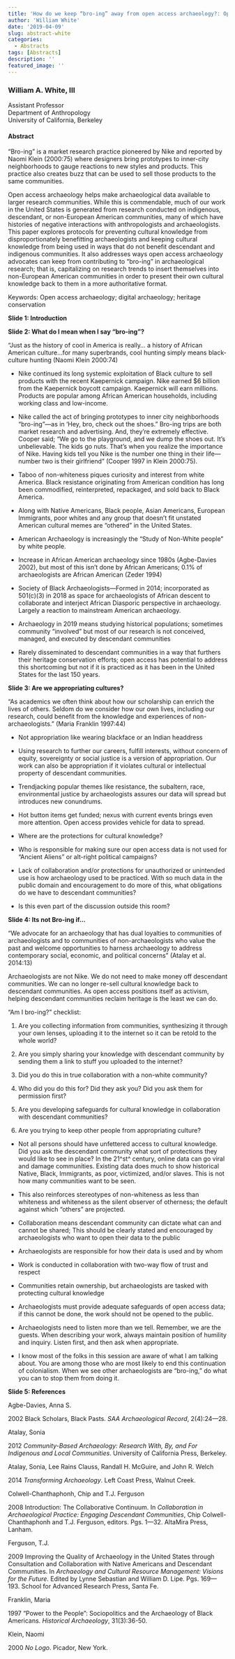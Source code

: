 ```yaml
---
title: 'How do we keep “bro-ing” away from open access archaeology?: Open Access, Cultural Appropriation, and Archaeology'
author: 'William White'
date: '2019-04-09'
slug: abstract-white
categories:
  - Abstracts
tags: [Abstracts]
description: ''
featured_image: ''
---
```


### William A. White, III
Assistant Professor  
Department of Anthropology  
University of California, Berkeley  


#### Abstract

“Bro-ing” is a market research practice pioneered by Nike and reported
by Naomi Klein (2000:75) where designers bring prototypes to inner-city
neighborhoods to gauge reactions to new styles and products. This
practice also creates buzz that can be used to sell those products to
the same communities.

Open access archaeology helps make archaeological data available to
larger research communities. While this is commendable, much of our work
in the United States is generated from research conducted on indigenous,
descendant, or non-European American communities, many of which have
histories of negative interactions with anthropologists and
archaeologists. This paper explores protocols for preventing cultural
knowledge from disproportionately benefitting archaeologists and keeping
cultural knowledge from being used in ways that do not benefit
descendant and indigenous communities. It also addresses ways open
access archaeology advocates can keep from contributing to “bro-ing” in
archaeological research; that is, capitalizing on research trends to
insert themselves into non-European American communities in order to
present their own cultural knowledge back to them in a more
authoritative format.

Keywords: Open access archaeology; digital archaeology; heritage
conservation

**Slide 1: Introduction**

**Slide 2: What do I mean when I say “bro-ing”?**

“Just as the history of cool in America is really… a history of African
American culture…for many superbrands, cool hunting simply means
black-culture hunting (Naomi Klein 2000:74)

-   Nike continued its long systemic exploitation of Black culture to
    sell products with the recent Kaepernick campaign. Nike earned \$6
    billion from the Kaepernick boycott campaign. Kaepernick will earn
    millions. Products are popular among African American households,
    including working class and low-income.

-   Nike called the act of bringing prototypes to inner city
    neighborhoods “bro-ing”—as in ‘Hey, bro, check out the shoes.”
    Bro-ing trips are both market research and advertising. And, they’re
    extremely effective. Cooper said; “We go to the playground, and we
    dump the shoes out. It’s unbelievable. The kids go nuts. That’s when
    you realize the importance of Nike. Having kids tell you Nike is the
    number one thing in their life—number two is their girlfriend”
    (Cooper 1997 in Klein 2000:75).

-   Taboo of non-whiteness piques curiosity and interest from white
    America. Black resistance originating from American condition has
    long been commodified, reinterpreted, repackaged, and sold back to
    Black America.

-   Along with Native Americans, Black people, Asian Americans, European
    Immigrants, poor whites and any group that doesn’t fit unstated
    American cultural memes are “othered” in the United States.

-   American Archaeology is increasingly the “Study of Non-White people”
    by white people.

-   Increase in African American archaeology since 1980s (Agbe-Davies
    2002), but most of this isn’t done by African Americans; 0.1% of
    archaeologists are African American (Zeder 1994)

-   Society of Black Archaeologists—Formed in 2014; incorporated as
    501(c)(3) in 2018 as space for archaeologists of African descent to
    collaborate and interject African Diasporic perspective in
    archaeology. Largely a reaction to mainstream American archaeology.

-   Archaeology in 2019 means studying historical populations; sometimes
    community “involved” but most of our research is not conceived,
    managed, and executed by descendant communities

-   Rarely disseminated to descendant communities in a way that furthers
    their heritage conservation efforts; open access has potential to
    address this shortcoming but not if it is practiced as it has been
    in the United States for the last 150 years.

**Slide 3: Are we appropriating cultures?**

“As academics we often think about how our scholarship can enrich the
lives of others. Seldom do we consider how our own lives, including our
research, could benefit from the knowledge and experiences of
non-archaeologists.” (Maria Franklin 1997:44)

-   Not appropriation like wearing blackface or an Indian headdress

-   Using research to further our careers, fulfill interests, without
    concern of equity, sovereignty or social justice is a version of
    appropriation. Our work can also be appropriation if it violates
    cultural or intellectual property of descendant communities.

-   Trendjacking popular themes like resistance, the subaltern, race,
    environmental justice by archaeologists assures our data will spread
    but introduces new conundrums.

-   Hot button items get funded; nexus with current events brings even
    more attention. Open access provides vehicle for data to spread.

-   Where are the protections for cultural knowledge?

-   Who is responsible for making sure our open access data is not used
    for “Ancient Aliens” or alt-right political campaigns?

-   Lack of collaboration and/or protections for unauthorized or
    unintended use is how archaeology used to be practiced. With so much
    data in the public domain and encouragement to do more of this, what
    obligations do we have to descendant communities?

-   Is this even part of the discussion outside this room?

**Slide 4: Its not Bro-ing if…**

“We advocate for an archaeology that has dual loyalties to communities
of archaeologists and to communities of non-archaeologists who value the
past and welcome opportunities to harness archaeology to address
contemporary social, economic, and political concerns” (Atalay et al.
2014:13)

Archaeologists are not Nike. We do not need to make money off descendant
communities. We can no longer re-sell cultural knowledge back to
descendant communities. As open access positions itself as activism,
helping descendant communities reclaim heritage is the least we can do.

“Am I bro-ing?” checklist:

1.  Are you collecting information from communities, synthesizing it
    through your own lenses, uploading it to the internet so it can be
    retold to the whole world?

2.  Are you simply sharing your knowledge with descendant community by
    sending them a link to stuff you uploaded to the internet?

3.  Did you do this in true collaboration with a non-white community?

4.  Who did you do this for? Did they ask you? Did you ask them for
    permission first?

5.  Are you developing safeguards for cultural knowledge in
    collaboration with descendant communities?

6.  Are you trying to keep other people from appropriating culture?

-   Not all persons should have unfettered access to cultural knowledge.
    Did you ask the descendant community what sort of protections they
    would like to see in place? In the 21^st^ century, online data can
    go viral and damage communities. Existing data does much to show
    historical Native, Black, Immigrants, as poor, victimized, and/or
    slaves. This is not how many communities want to be seen.

-   This also reinforces stereotypes of non-whiteness as less than
    whiteness and whiteness as the silent observer of otherness; the
    default against which “others” are projected.

-   Collaboration means descendant community can dictate what can and
    cannot be shared; This should be clearly stated and encouraged by
    archaeologists who want to open their data to the public

-   Archaeologists are responsible for how their data is used and by
    whom

-   Work is conducted in collaboration with two-way flow of trust and
    respect

-   Communities retain ownership, but archaeologists are tasked with
    protecting cultural knowledge

-   Archaeologists must provide adequate safeguards of open access data;
    if this cannot be done, the work should not be opened to the public.

-   Archaeologists need to listen more than we tell. Remember, we are
    the guests. When describing your work, always maintain position of
    humility and inquiry. Listen first, and then ask when appropriate.

-   I know most of the folks in this session are aware of what I am
    talking about. You are among those who are most likely to end this
    continuation of colonialism. When we see other archaeologists are
    “bro-ing,” do what you can to stop them from doing it.

**Slide 5: References**

Agbe-Davies, Anna S.

2002 Black Scholars, Black Pasts. *SAA Archaeological Record*,
2(4):24—28.

Atalay, Sonia

2012 *Community-Based Archaeology: Research With, By, and For Indigenous
and Local Communities*. University of California Press, Berkeley.

Atalay, Sonia, Lee Rains Clauss, Randall H. McGuire, and John R. Welch

2014 *Transforming Archaeology*. Left Coast Press, Walnut Creek.

Colwell-Chanthaphonh, Chip and T.J. Ferguson

2008 Introduction: The Collaborative Continuum. In *Collaboration in
Archaeological Practice: Engaging Descendant Communities*, Chip
Colwell-Chanthaphonh and T.J. Ferguson, editors. Pgs. 1—32. AltaMira
Press, Lanham.

Ferguson, T.J.

2009 Improving the Quality of Archaeology in the United States through
Consultation and Collaboration with Native Americans and Descendant
Communities. In *Archaeology and Cultural Resource Management: Visions
for the Future*. Edited by Lynne Sebastian and William D. Lipe. Pgs.
169—193. School for Advanced Research Press, Santa Fe.

Franklin, Maria

1997 “Power to the People”: Sociopolitics and the Archaeology of Black
Americans. *Historical Archaeology*, 31(3):36-50.

Klein, Naomi

2000 *No Logo*. Picador, New York.